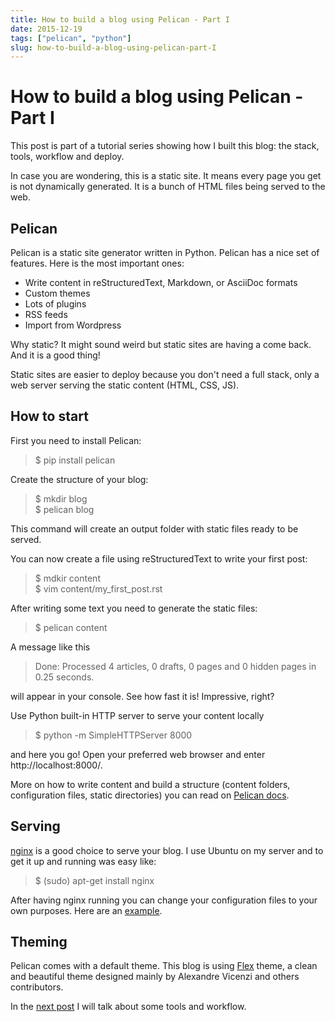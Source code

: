 ```yaml
---
title: How to build a blog using Pelican - Part I
date: 2015-12-19
tags: ["pelican", "python"]
slug: how-to-build-a-blog-using-pelican-part-I
---
```


How to build a blog using Pelican - Part I
==========================================

This post is part of a tutorial series showing how I built this blog:
the stack, tools, workflow and deploy.

In case you are wondering, this is a static site. It means every page
you get is not dynamically generated. It is a bunch of HTML files being
served to the web.

## Pelican

Pelican is a static site generator written in Python. Pelican has a nice
set of features. Here is the most important ones:

-   Write content in reStructuredText, Markdown, or AsciiDoc formats
-   Custom themes
-   Lots of plugins
-   RSS feeds
-   Import from Wordpress

Why static? It might sound weird but static sites are having a come
back. And it is a good thing!

Static sites are easier to deploy because you don't need a full stack,
only a web server serving the static content (HTML, CSS, JS).

## How to start

First you need to install Pelican:

> \$ pip install pelican

Create the structure of your blog:

> \$ mkdir blog\
> \$ pelican blog

This command will create an output folder with static files ready to be
served.

You can now create a file using reStructuredText to write your first
post:

> \$ mdkir content\
> \$ vim content/my\_first\_post.rst

After writing some text you need to generate the static files:

> \$ pelican content

A message like this

> Done: Processed 4 articles, 0 drafts, 0 pages and 0 hidden pages in
> 0.25 seconds.

will appear in your console. See how fast it is! Impressive, right?

Use Python built-in HTTP server to serve your content locally

> \$ python -m SimpleHTTPServer 8000

and here you go! Open your preferred web browser and enter
http://localhost:8000/.

More on how to write content and build a structure (content folders,
configuration files, static directories) you can read on [Pelican
docs](http://docs.getpelican.com).

## Serving

[nginx](http://nginx.org/) is a good choice to serve your blog. I use
Ubuntu on my server and to get it up and running was easy like:

> \$ (sudo) apt-get install nginx

After having nginx running you can change your configuration files to
your own purposes. Here are an
[example](https://raw.githubusercontent.com/mauricioabreu/blog/master/maugzoide.com.conf).

## Theming

Pelican comes with a default theme. This blog is using
[Flex](https://github.com/alexandrevicenzi/flex) theme, a clean and
beautiful theme designed mainly by Alexandre Vicenzi and others
contributors.

In the [next
post](%7Bfilename%7D/how-to-build-a-blog-using-pelican-part-II.rst) I
will talk about some tools and workflow.
